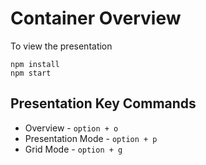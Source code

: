 # Container Overview

To view the presentation

```
npm install
npm start
```

## Presentation Key Commands

* Overview - `option + o`
* Presentation Mode - `option + p`
* Grid Mode - `option + g`